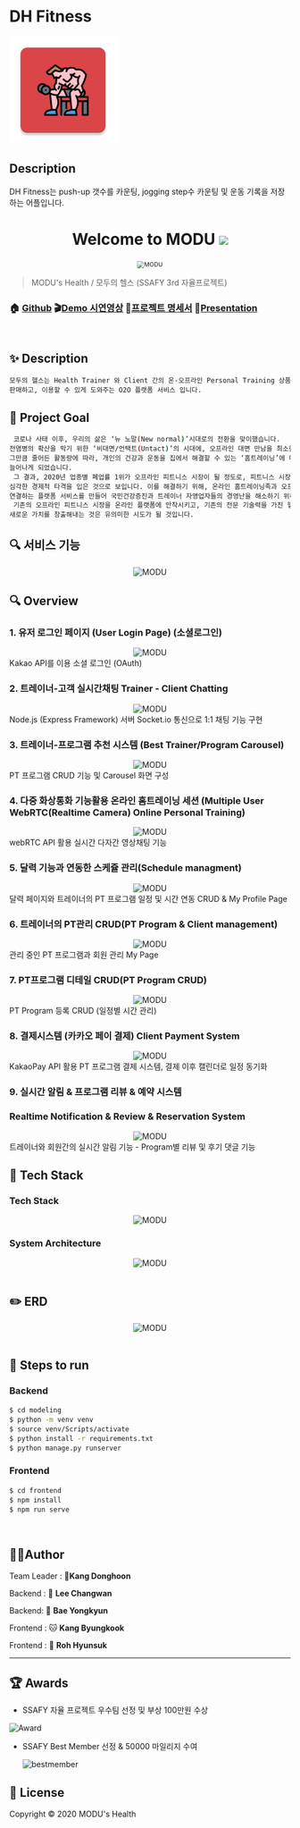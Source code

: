 # DH Fitness

![Pinpoint](app/src/main/res/mipmap-xxxhdpi/ic_launcher.png)


## Description

DH Fitness는 push-up 갯수를 카운팅, jogging step수 카운팅 및 운동 기록을 저장하는 어플입니다.


<h1 align="center">Welcome to MODU <img src="https://raw.githubusercontent.com/MartinHeinz/MartinHeinz/master/wave.gif" width="48px"></h1>
<p>
</p>

<center>
    <img src="./logo_row.png" alt="MODU" style="zoom:76%;" align="center"/>
</center>



> MODU's Health / 모두의 헬스 (SSAFY 3rd 자율프로젝트)

### 🏠 [Github](https://github.com/jesuisjavert/MODU) :clapper:[Demo 시연영상](https://www.youtube.com/watch?v=JnYyQUX-lPw&feature=youtu.be) :page_with_curl:[프로젝트 명세서](https://drive.google.com/file/d/1fWqLAJYHXRDeOOPT6kzg8ESiNVkAZr1h/view?usp=sharing) :microphone:[Presentation](https://drive.google.com/file/d/1LEiyBAhnahO3JV_hn3iLqF7BJafw2TFf/view?usp=sharing)

<br>

## ✨ Description

```sh
모두의 헬스는 Health Trainer 와 Client 간의 온-오프라인 Personal Training 상품을
판매하고, 이용할 수 있게 도와주는 O2O 플랫폼 서비스 입니다.
```



## :pushpin: Project Goal

```sh
 코로나 사태 이후, 우리의 삶은 ‘뉴 노말(New normal)’시대로의 전환을 맞이했습니다.
전염병의 확산을 막기 위한 ‘비대면/언택트(Untact)’의 시대에, 오프라인 대면 만남을 최소한으로 줄이려는 노력과,
그만큼 줄어든 활동량에 따라, 개인의 건강과 운동을 집에서 해결할 수 있는 ‘홈트레이닝’에 대한 수요가 급격하게
늘어나게 되었습니다. 
 그 결과, 2020년 업종별 폐업률 1위가 오프라인 피트니스 시장이 될 정도로, 피트니스 시장의 많은 자영업자들이
심각한 경제적 타격을 입은 것으로 보입니다. 이를 해결하기 위해, 온라인 홈트레이닝족과 오프라인 헬스트레이너를
연결하는 플랫폼 서비스를 만들어 국민건강증진과 트레이너 자영업자들의 경영난을 해소하기 위해 이 프로젝트를 기획했습니다.
 기존의 오프라인 피트니스 시장을 온라인 플랫폼에 안착시키고, 기존의 전문 기술력을 가진 헬스 트레이너들을 온라인 홈트레이닝 시장과 연결시켜
새로운 가치를 창출해내는 것은 유의미한 시도가 될 것입니다.
```



## :mag: 서비스 기능

<center>
    <img src="./README.assets/requirements.png" alt="MODU"  align="center"/>
</center>

## :mag: Overview

### 1. 유저 로그인 페이지 (User Login Page) (소셜로그인)

<center>
    <img src="./README.assets/1.png" alt="MODU"/>
</center>
Kakao API를 이용 소셜 로그인 (OAuth)

<br>

### 2. 트레이너-고객 실시간채팅 Trainer - Client Chatting 

<center>
    <img src="./README.assets/2.png" alt="MODU"/>
</center>
Node.js (Express Framework) 서버 Socket.io 통신으로 1:1 채팅 기능 구현

<br>

### 3. 트레이너-프로그램 추천 시스템 (Best Trainer/Program Carousel)

<center>
    <img src="./README.assets/3.png" alt="MODU"/>
</center>
PT 프로그램 CRUD 기능 및 Carousel 화면 구성

<br>

### 4. 다중 화상통화 기능활용 온라인 홈트레이닝 세션 (Multiple User WebRTC(Realtime Camera) Online Personal Training)

<center>
    <img src="./README.assets/4.png" alt="MODU"/>
</center>
webRTC API 활용 실시간 다자간 영상채팅 기능

<br>

### 5. 달력 기능과 연동한 스케쥴 관리(Schedule managment)

<center>
    <img src="./README.assets/5.png" alt="MODU"/>
</center>
달력 페이지와 트레이너의 PT 프로그램 일정 및 시간 연동 CRUD & My Profile Page

<br>

### 6. 트레이너의 PT관리 CRUD(PT Program & Client management)

<center>
    <img src="./README.assets/6.png" alt="MODU"/>
</center>
관리 중인 PT 프로그램과 회원 관리  My Page

<br>

### 7. PT프로그램 디테일 CRUD(PT Program CRUD)

<center>
    <img src="./README.assets/7.png" alt="MODU"/>
</center>
PT Program 등록 CRUD (일정별 시간 관리)

<br>

### 8. 결제시스템 (카카오 페이 결제) Client Payment System

<center>
    <img src="./README.assets/8.png" alt="MODU"/>
</center>
KakaoPay API 활용 PT 프로그램 결제 시스템, 결제 이후 캘린더로 일정 동기화

<br>

### 9. 실시간 알림 & 프로그램 리뷰 & 예약 시스템

### Realtime Notification & Review & Reservation System

<center>
    <img src="./README.assets/9.png" alt="MODU"/>
</center>
트레이너와 회원간의 실시간 알림 기능 - Program별 리뷰 및 후기 댓글 기능

<br>



## :wrench: Tech Stack

### Tech Stack

<center>
    <img src="./README.assets/stack.png" alt="MODU"/>
</center>



### System Architecture

<center>
    <img src="./README.assets/arch.png" alt="MODU"/>
</center>

<br>

## :pencil2: ERD

<center>
    <img src="./README.assets/erd.png" alt="MODU"/>
</center>
<br>

## :runner: Steps to run

### Backend

```bash
$ cd modeling
$ python -m venv venv
$ source venv/Scripts/activate
$ python install -r requirements.txt
$ python manage.py runserver
```

### Frontend

```bash
$ cd frontend
$ npm install
$ npm run serve
```

<br>

## 🤼‍♂️Author

Team Leader : 🐯**Kang Donghoon**

Backend : 🐶 **Lee Changwan**

Backend: 🐺 **Bae Yongkyun**

Frontend : 🐱 **Kang Byungkook**

Frontend : 🦁 **Roh Hyunsuk**

<hr>

## :trophy: Awards

- SSAFY 자율 프로젝트 우수팀 선정 및 부상 100만원 수상

![Award](./README.assets/MODU.jpg)

- SSAFY  Best Member 선정 & 50000 마일리지 수여

  ![bestmember](./README.assets/bestmember.png)




## 📝 License

Copyright © 2020  MODU's Health  <br>
